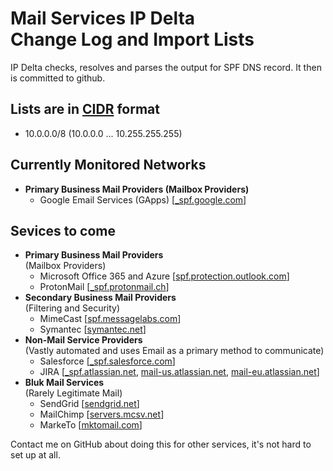 # Mail Services IP Delta<br>Change Log and Import Lists

IP Delta checks, resolves and parses the output for SPF DNS record. It then is committed to github.

## Lists are in [CIDR](https://en.wikipedia.org/wiki/Classless_Inter-Domain_Routing) format

- 10.0.0.0/8 (10.0.0.0 ... 10.255.255.255)

## Currently Monitored Networks

- **Primary Business Mail Providers (Mailbox Providers)**
  - Google Email Services (GApps) [[\_spf.google.com](_spf.google.com)]

## Sevices to come

- **Primary Business Mail Providers**<br>(Mailbox Providers)
  - Microsoft Office 365 and Azure [[spf.protection.outlook.com](spf.protection.outlook.com)]
  - ProtonMail [[\_spf.protonmail.ch](_spf.protonmail.ch)]
- **Secondary Business Mail Providers**<br>(Filtering and Security)
  - MimeCast [[spf.messagelabs.com](spf.messagelabs.com)]
  - Symantec [[symantec.net](symantec.net)]
- **Non-Mail Service Providers**<br>(Vastly automated and uses Email as a primary method to communicate)
  - Salesforce [[\_spf.salesforce.com](_spf.salesforce.com)]
  - JIRA [[\_spf.atlassian.net](_spf.atlassian.net), [mail-us.atlassian.net](mail-us.atlassian.net), [mail-eu.atlassian.net](mail-eu.atlassian.net)]
- **Bluk Mail Services**<br>(Rarely Legitimate Mail)
  - SendGrid [[sendgrid.net](sendgrid.net)]
  - MailChimp [[servers.mcsv.net](servers.mcsv.net)]
  - MarkeTo [[mktomail.com](mktomail.com)]

Contact me on GitHub about doing this for other services, it's not hard to set up at all.
